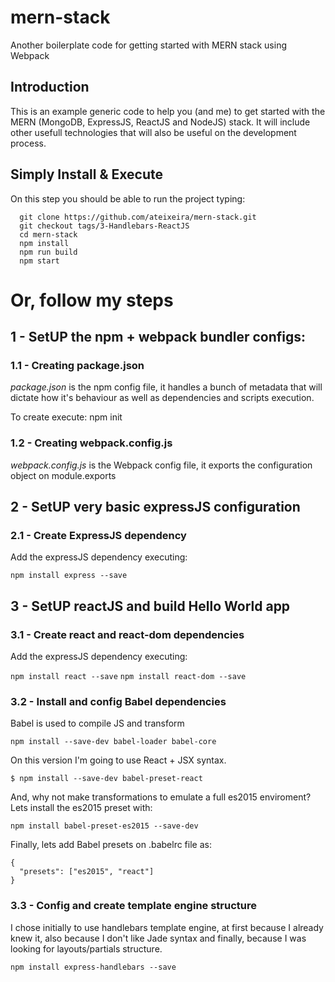 # mern-stack
Another boilerplate code for getting started with MERN stack using Webpack

## Introduction
This is an example generic code to help you (and me) to get started with the MERN (MongoDB, ExpressJS, ReactJS and NodeJS) stack. It will include other usefull technologies that will also be useful on the development process.


## Simply Install & Execute
On this step you should be able to run the project typing:
```
  git clone https://github.com/ateixeira/mern-stack.git
  git checkout tags/3-Handlebars-ReactJS
  cd mern-stack
  npm install
  npm run build 
  npm start
```

# Or, follow my steps

## 1 - SetUP the npm + webpack bundler configs: 

### 1.1 - Creating package.json
*package.json* is the npm config file, it handles a bunch of metadata that will dictate how it's behaviour as well as dependencies and scripts execution.

To create execute: npm init

### 1.2 - Creating webpack.config.js
*webpack.config.js* is the Webpack config file, it exports the configuration object on module.exports

## 2 - SetUP very basic expressJS configuration

### 2.1 - Create ExpressJS dependency
Add the expressJS dependency executing:

``npm install express --save``

## 3 - SetUP reactJS and build Hello World app

### 3.1 - Create react and react-dom dependencies
Add the expressJS dependency executing:

``npm install react --save``
``npm install react-dom --save``

### 3.2 - Install and config Babel dependencies
Babel is used to compile JS and transform 

``npm install --save-dev babel-loader babel-core``

On this version I'm going to use React + JSX syntax. 

``$ npm install --save-dev babel-preset-react``

And, why not make transformations to emulate a full es2015 enviroment? Lets install the es2015 preset with:

``npm install babel-preset-es2015 --save-dev``

Finally, lets add Babel presets on .babelrc file as:
```
{
  "presets": ["es2015", "react"]
}
```

### 3.3 - Config and create template engine structure
I chose initially to use handlebars template engine, at first because I already knew it, also because I don't like Jade syntax and finally, because I was looking for layouts/partials structure.

``npm install express-handlebars --save``


